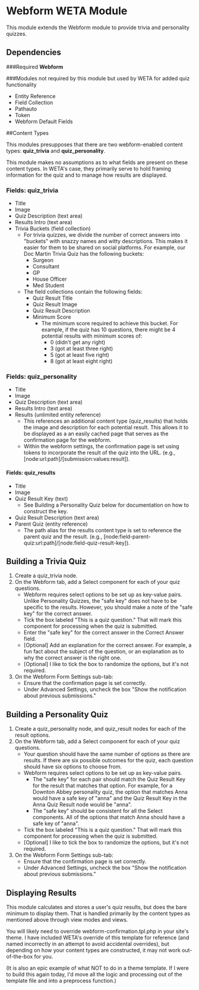 # Webform WETA Module

This module extends the Webform module to provide trivia and personality quizzes.

## Dependencies

###Required
**Webform**

###Modules not required by this module but used by WETA for added quiz functionality
* Entity Reference
* Field Collection
* Pathauto
* Token
* Webform Default Fields

##Content Types

This modules presupposes that there are two webform-enabled content types:  **quiz_trivia** and **quiz_personality**. 

This module makes no assumptions as to what fields are present on these content types.  In WETA's case, they primarily serve to hold framing information for the quiz and to manage how results are displayed.

### Fields: quiz_trivia
* Title
* Image
* Quiz Description (text area)
* Results Intro (text area)
* Trivia Buckets (field collection)
    * For trivia quizzes, we divide the number of correct answers into "buckets" with snazzy names and witty descriptions. This makes it easier for them to be shared on social platforms. For example, our Doc Martin Trivia Quiz has the following buckets:
      * Surgeon
      * Consultant
      * GP
      * House Officer
      * Med Student
    * The field collections contain the following fields:
      * Quiz Result Title
      * Quiz Result Image
      * Quiz Result Description
      * Minimum Score
        * The minimum score required to achieve this bucket. For example, if the quiz has 10 questions, there might be 4 potential results with minimum scores of:
           * 0 (didn't get any right)
           * 3 (got at least three right)
           * 5 (got at least five right)
           * 8 (got at least eight right)

### Fields: quiz_personality
* Title
* Image
* Quiz Description (text area)
* Results Intro (text area)
* Results (unlimited entity reference)
    * This references an additional content type (quiz_results) that holds the image and description for each potential result. This allows it to be displayed as a an easily cached page that serves as the confirmation page for the webform.
    * Within the webform settings, the confirmation page is set using tokens to incorporate the result of the quiz into the URL. (e.g., [node:url:path]/[submission:values:result]).

#### Fields: quiz_results
* Title
* Image
* Quiz Result Key (text)
    * See Building a Personality Quiz below for documentation on how to construct the key.
* Quiz Result Description (text area)
* Parent Quiz (entity reference)
    * The path alias for the results content type is set to reference the parent quiz and the result. (e.g., [node:field-parent-quiz:url:path]/[node:field-quiz-result-key]).

## Building a Trivia Quiz
1. Create a quiz_trivia node.
2. On the Webform tab, add a Select component for each of your quiz questions. 
    * Webform requires select options to be set up as key-value pairs. Unlike Personality Quizzes, the "safe key" does not have to be specific to the results. However, you should make a note of the "safe key" for the correct answer. 
    * Tick the box labeled "This is a quiz question."  That will mark this component for processing when the quiz is submitted.
    * Enter the "safe key" for the correct answer in the Correct Answer field.
    * [Optional] Add an explanation for the correct answer. For example, a fun fact about the subject of the question, or an explanation as to why the correct answer is the right one.
    * [Optional] I like to tick the box to randomize the options, but it's not required.
3. On the Webform Form Settings sub-tab:
    * Ensure that the confirmation page is set correctly.
    * Under Advanced Settings, uncheck the box "Show the notification about previous submissions."

## Building a Personality Quiz
1. Create a quiz_personality node, and quiz_result nodes for each of the result options.
2. On the Webform tab, add a Select component for each of your quiz questions. 
    * Your question should have the same number of options as there are results. If there are six possible outcomes for the quiz, each question should have six options to choose from.
    * Webform requires select options to be set up as key-value pairs. 
      * The "safe key" for each pair should match the Quiz Result Key for the result that matches that option. For example, for a Downton Abbey personality quiz, the option that matches Anna would have a safe key of "anna" and the Quiz Result Key in the Anna Quiz Result node would be "anna".
      * The "safe key" should be consistent for all the Select components.  All of the options that match Anna should have a safe key of "anna".
    * Tick the box labeled "This is a quiz question."  That will mark this component for processing when the quiz is submitted.
    * [Optional] I like to tick the box to randomize the options, but it's not required.
3. On the Webform Form Settings sub-tab:
    * Ensure that the confirmation page is set correctly.
    * Under Advanced Settings, uncheck the box "Show the notification about previous submissions."
    
## Displaying Results

This module calculates and stores a user's quiz results, but does the bare minimum to display them. That is handled primarily by the content types as mentioned above through view modes and views.  

You will likely need to override webform-confirmation.tpl.php  in your site's theme. I have included WETA's override of this template for reference (and named incorrectly in an attempt to avoid accidental overrides), but depending on how your content types are constructed, it may not work out-of-the-box for you.

(It is also an epic example of what NOT to do in a theme template. If I were to build this again today, I'd move all the logic and processing out of the template file and into a preprocess function.)